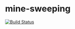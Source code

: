 # mine-sweeping
[![Build Status](https://travis-ci.org/zyyabc15/mine-sweeping.svg?branch=master)](https://travis-ci.org/zyyabc15/mine-sweeping)
